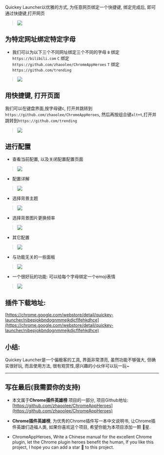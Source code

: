 Quickey Launcher以优雅的方式, 为任意网页绑定一个快捷键, 绑定完成后, 即可通过快捷键,打开网页

> ![](https://user-gold-cdn.xitu.io/2019/6/1/16b0ee7671187266?w=1240&h=615&f=png&s=556907)

## 为特定网址绑定特定字母
- 我们可以为以下三个不同网址绑定三个不同的字母
`B` 绑定 `https://bilibili.com`
`C` 绑定 `https://github.com/zhaoolee/ChromeAppHeroes`
`T` 绑定 `https://github.com/trending`
> ![](https://user-gold-cdn.xitu.io/2019/6/1/16b0ee767128ae7f?w=600&h=302&f=gif&s=1181659)



## 用快捷键, 打开页面
我们可以在键盘界面,按字母键c, 打开并跳转到`https://github.com/zhaoolee/ChromeAppHeroes`, 然后再按组合键`alt+t`,打开并跳转到`https://github.com/trending`

> ![](https://user-gold-cdn.xitu.io/2019/6/1/16b0eda1893756b1?w=600&h=373&f=gif&s=262113)

## 进行配置
- 查看当前配置, 以及关闭配置配置页面
> ![](https://user-gold-cdn.xitu.io/2019/6/1/16b0ee7671718cc7?w=600&h=300&f=gif&s=337816)
- 配置详解
> ![](https://user-gold-cdn.xitu.io/2019/6/1/16b0ee7671802d76?w=1144&h=383&f=png&s=195601)
- 选择背景主题
> ![](https://user-gold-cdn.xitu.io/2019/6/1/16b0ee7671c9ee44?w=481&h=362&f=png&s=28252)
- 选择背景图片更换频率
> ![](https://user-gold-cdn.xitu.io/2019/6/1/16b0ee7679ecf26b?w=704&h=363&f=png&s=60033)
- 其它配置
> ![](https://user-gold-cdn.xitu.io/2019/6/1/16b0ee76af77160b?w=481&h=364&f=png&s=55588)
- 与功能无关的一些面板
> ![](https://user-gold-cdn.xitu.io/2019/6/1/16b0ee76af89e559?w=631&h=358&f=png&s=62199)

- 一个很好玩的功能: 可以给每个字母绑定一个emoji表情
> ![](https://user-gold-cdn.xitu.io/2019/6/1/16b0ee76af80c39c?w=600&h=317&f=gif&s=936544)

## 插件下载地址:
[https://chrome.google.com/webstore/detail/quickey-launcher/nibepjokbndognmmejkdjcflfehkdhce](https://chrome.google.com/webstore/detail/quickey-launcher/nibepjokbndognmmejkdjcflfehkdhce)

## 小结:
Quickey Launcher是一个偏极客的工具, 界面非常漂亮, 虽然功能不够强大, 但确实很好玩, 而且使用方法, 很有观赏性,感兴趣的小伙伴可以玩一玩~

---

## 写在最后(我需要你的支持)
- 本文属于**Chrome插件英雄榜** 项目的一部分, 项目Github地址: [https://github.com/zhaoolee/ChromeAppHeroes](https://github.com/zhaoolee/ChromeAppHeroes)

- **Chrome插件英雄榜**, 为优秀的Chrome插件写一本中文说明书, 让Chrome插件英雄们造福人类, 如果你喜欢这个项目, 希望你能为本项目添加一颗 🌟星.

- ChromeAppHeroes, Write a Chinese manual for the excellent Chrome plugin, let the Chrome plugin heroes benefit the human, If you like this project, I hope you can add a star 🌟 to this project.



